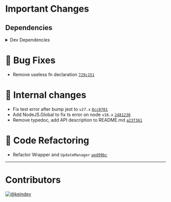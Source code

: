 # Important Changes

## Dependencies

<details>
<summary>Dev Dependencies</summary>

- Bumped **[@babel/plugin-transform-runtime](https://www.npmjs.com/package/@babel/plugin-transform-runtime/v/7.15.0)** from `7.13.15` to `7.15.0`
- Bumped **[@babel/preset-env](https://www.npmjs.com/package/@babel/preset-env/v/7.15.0)** from `7.14.1` to `7.15.0`
- Bumped **[@tagproject/ts-package-shared-config](https://www.npmjs.com/package/@tagproject/ts-package-shared-config/v/4.0.2)** from `3.0.0` to `4.0.2`
- Bumped **[@types/ansi-styles](https://www.npmjs.com/package/@types/ansi-styles/v/4.2.0)** from `3.2.1` to `4.2.0`
- Bumped **[@types/jest](https://www.npmjs.com/package/@types/jest/v/27.0.1)** from `26.0.23` to `27.0.1`
- Bumped **[@types/node](https://www.npmjs.com/package/@types/node/v/16.7.2)** from `15.0.2` to `16.7.2`
- Bumped **[@typescript-eslint/eslint-plugin](https://www.npmjs.com/package/@typescript-eslint/eslint-plugin/v/4.29.3)** from `4.22.1` to `4.29.3`
- Bumped **[@typescript-eslint/parser](https://www.npmjs.com/package/@typescript-eslint/parser/v/4.29.3)** from `4.22.1` to `4.29.3`
- Bumped **[babel-jest](https://www.npmjs.com/package/babel-jest/v/27.0.6)** from `26.6.3` to `27.0.6`
- Bumped **[changelog-guru](https://www.npmjs.com/package/changelog-guru/v/3.0.2)** from `3.0.1` to `3.0.2`
- Bumped **[cspell](https://www.npmjs.com/package/cspell/v/5.8.2)** from `5.4.0` to `5.8.2`
- Bumped **[eslint](https://www.npmjs.com/package/eslint/v/7.32.0)** from `7.25.0` to `7.32.0`
- Bumped **[eslint-plugin-import](https://www.npmjs.com/package/eslint-plugin-import/v/2.24.2)** from `2.22.1` to `2.24.2`
- Bumped **[eslint-plugin-jest](https://www.npmjs.com/package/eslint-plugin-jest/v/24.4.0)** from `24.3.6` to `24.4.0`
- Bumped **[eslint-plugin-optimize-regex](https://www.npmjs.com/package/eslint-plugin-optimize-regex/v/1.2.1)** from `1.2.0` to `1.2.1`
- Bumped **[ghinfo](https://www.npmjs.com/package/ghinfo/v/2.0.3)** from `2.0.2` to `2.0.3`
- Bumped **[husky](https://www.npmjs.com/package/husky/v/7.0.2)** from `6.0.0` to `7.0.2`
- Bumped **[jest](https://www.npmjs.com/package/jest/v/27.0.6)** from `26.6.3` to `27.0.6`
- Bumped **[prettier](https://www.npmjs.com/package/prettier/v/2.3.2)** from `2.2.1` to `2.3.2`
- Bumped **[ts-jest](https://www.npmjs.com/package/ts-jest/v/27.0.5)** from `26.5.6` to `27.0.5`
- Bumped **[typescript](https://www.npmjs.com/package/typescript/v/4.3.5)** from `4.2.4` to `4.3.5`
- Removed **[typedoc](https://www.npmjs.com/package/typedoc/v/0.20.36)**, with `^0.20.36`
- Removed **[typedoc-plugin-markdown](https://www.npmjs.com/package/typedoc-plugin-markdown/v/3.8.0)**, with `^3.8.0`

</details>

# :bug: Bug Fixes

- Remove useless fn declaration [`729c151`](https://github.com/keindev/stdout-update/commit/729c151e949fb32749908e293871402a936e48e3)

# :memo: Internal changes

- Fix test error after bump jest to `v27.x` [`0cc0701`](https://github.com/keindev/stdout-update/commit/0cc070115c53e0444d1f25bf78fab21ff5f39c2a)
- Add NodeJS.Global to fix ts error on node `v16.x` [`2481230`](https://github.com/keindev/stdout-update/commit/24812307bd71b437ad596d8078eb727e4f520cda)
- Remove typedoc, add API description to README.md [`a23f361`](https://github.com/keindev/stdout-update/commit/a23f3614e8e5fdaa26dbe0b7260b0e973a8370dd)

# :wrench: Code Refactoring

- Refactor Wrapper and `UpdateManager` [`aed99bc`](https://github.com/keindev/stdout-update/commit/aed99bc04947777feba2fd3ce9ae3606c51ed809)

---

# Contributors

[![@keindev](https://avatars.githubusercontent.com/u/4527292?v=4&s=40)](https://github.com/keindev)

